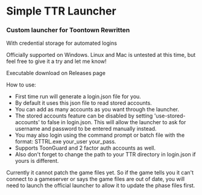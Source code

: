 # Simple TTR Launcher
### Custom launcher for Toontown Rewritten

With credential storage for automated logins

Officially supported on Windows. Linux and Mac is untested at this time, but feel free to give it a try and let me know!

Executable download on Releases page

How to use:
- First time run will generate a login.json file for you.
- By default it uses this json file to read stored accounts.
- You can add as many accounts as you want through the launcher.
- The stored accounts feature can be disabled by setting 'use-stored-accounts' to false in login.json. This will allow the launcher to ask for username and password to be entered manually instead.
- You may also login using the command prompt or batch file with the format: STTRL.exe your_user your_pass.
- Supports ToonGuard and 2 factor auth accounts as well.
- Also don't forget to change the path to your TTR directory in login.json if yours is different.

Currently it cannot patch the game files yet. So if the game tells you it can't connect to a gameserver or says the 
game files are out of date, you will need to launch the official launcher to allow it to update the phase files first.

